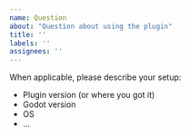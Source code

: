 ```yaml
---
name: Question
about: "Question about using the plugin"
title: ''
labels: ''
assignees: ''
---
```


When applicable, please describe your setup:
- Plugin version (or where you got it)
- Godot version
- OS
- ...
